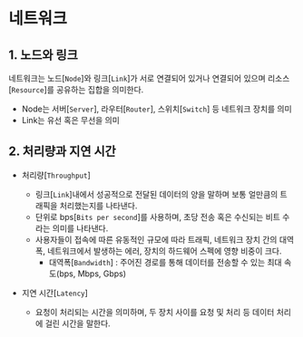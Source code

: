 # 네트워크

## 1. 노드와 링크
네트워크는 노드[`Node`]와 링크[`Link`]가 서로 연결되어 있거나 연결되어 있으며 리소스[`Resource`]를 공유하는 집합을 의미한다.
* Node는 서버[`Server`], 라우터[`Router`], 스위치[`Switch`] 등 네트워크 장치를 의미
* Link는 유선 혹은 무선을 의미

## 2. 처리량과 지연 시간
* 처리량[`Throughput`]
  * 링크[`Link`]내에서 성공적으로 전달된 데이터의 양을 말하며 보통 얼만큼의 트래픽을 처리했는지를 나타낸다.
  * 단위로 bps[`Bits per second`]를 사용하며, 초당 전송 혹은 수신되는 비트 수라는 의미를 나타낸다.
  * 사용자들이 접속에 따른 유동적인 규모에 따라 트래픽, 네트워크 장치 간의 대역폭, 네트워크에서 발생하는 에러, 장치의 하드웨어 스펙에 영향 비중이 크다.
    * 대역폭[`Bandwidth`] : 주어진 경로를 통해 데이터를 전송할 수 있는 최대 속도(bps, Mbps, Gbps)

* 지연 시간[`Latency`]
  * 요청이 처리되는 시간을 의미하며, 두 장치 사이를 요청 및 처리 등 데이터 처리에 걸린 시간을 말한다.
